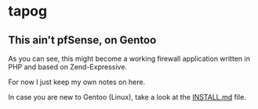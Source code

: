 # tapog
## This ain't pfSense, on Gentoo

As you can see, this might become a working firewall application written in PHP and based on Zend-Expressive.

For now I just keep my own notes on here.

In case you are new to Gentoo (Linux), take a look at the [INSTALL.md](https://github.com/guidofaecke/tapog/blob/master/INSTALL.md) file.
